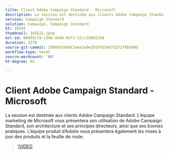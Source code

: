 ```yaml
---
title: Client Adobe Campaign Standard - Microsoft
description: La session est destinée aux clients Adobe Campaign Standard. L’équipe marketing de Microsoft vous expliquera comment elle utilise Adobe Campaign Standard.
version: Campaign Standard
solution: Campaign, Campaign Standard
kt: 10503
thumbnail: 343522.jpeg
exl-id: 06995c19-c3db-4646-8ef1-52cc350d2350
duration: 3278
source-git-commit: 19904556b6f2a6e3a9e2919f5504732f2f9b598d
workflow-type: tm+mt
source-wordcount: '84'
ht-degree: 0%

---
```


# Client Adobe Campaign Standard - Microsoft

La session est destinée aux clients Adobe Campaign Standard. L’équipe marketing de Microsoft vous présentera son utilisation de Adobe Campaign Standard, son architecture et ses principes directeurs, ainsi que ses bonnes pratiques. L’équipe produit d’Adobe vous présentera également les mises à jour des produits et la feuille de route.

>[!VIDEO](https://video.tv.adobe.com/v/343522/?quality=12&learn=on)
